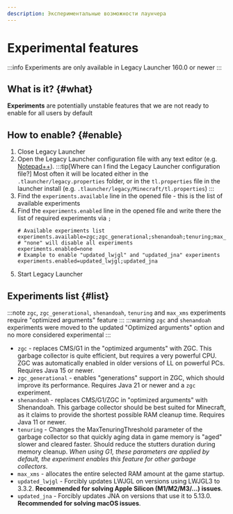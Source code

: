 ```yaml
---
description: Экспериментальные возможности лаунчера
---
```

# Experimental features
:::info
Experiments are only available in Legacy Launcher 160.0 or newer
:::

## What is it? {#what}
**Experiments** are potentially unstable features that we are not ready to enable for all users by default

## How to enable? {#enable}
1. Close Legacy Launcher
2. Open the Legacy Launcher configuration file with any text editor (e.g. [Notepad++](https://notepad-plus-plus.org/downloads/)).
    :::tip[Where can I find the Legacy Launcher configuration file?]
    Most often it will be located either in the `.tlauncher/legacy.properties` folder, or in the `tl.properties` file in the launcher install (e.g. `.tlauncher/legacy/Minecraft/tl.properties`)
    :::
3. Find the `experiments.available` line in the opened file - this is the list of available experiments
4. Find the `experiments.enabled` line in the opened file and write there the list of required experiments via `;`
    ```properties title="legacy.properties"
    # Available experiments list
    experiments.available=zgc;zgc_generational;shenandoah;tenuring;max_xms;updated_lwjgl;updated_jna
    # "none" will disable all experiments
    experiments.enabled=none
    # Example to enable "updated_lwjgl" and "updated_jna" experiments
    experiments.enabled=updated_lwjgl;updated_jna
    ```
5. Start Legacy Launcher

## Experiments list {#list}
:::note
`zgc`, `zgc_generational`, `shenandoah`, `tenuring` and `max_xms` experiments require "optimized arguments" feature
:::
:::warning
`zgc` and `shenandoah` experiments were moved to the updated "Optimized arguments" option and no more considered experimental
:::
* `zgc` - replaces CMS/G1 in the "optimized arguments" with ZGC. This garbage collector is quite efficient, but requires a very powerful CPU. ZGC was automatically enabled in older versions of LL on powerful PCs. Requires Java 15 or newer.
* `zgc_generational` - enables "generations" support in ZGC, which should improve its performance. Requires Java 21 or newer and a `zgc` experiment.
* `shenandoah` - replaces CMS/G1/ZGC in "optimized arguments" with Shenandoah. This garbage collector should be best suited for Minecraft, as it claims to provide the shortest possible RAM cleanup time. Requires Java 11 or newer.
* `tenuring` - Changes the MaxTenuringThreshold parameter of the garbage collector so that quickly aging data in game memory is "aged" slower and cleared faster. Should reduce the stutters duration during memory cleanup. *When using G1, these parameters are applied by default, the experiment enables this feature for other garbage collectors*.
* `max_xms` - allocates the entire selected RAM amount at the game startup.
* `updated_lwjgl` - Forcibly updates LWJGL on versions using LWJGL3 to 3.3.2. **Recommended for solving Apple Silicon (M1/M2/M3/...) issues**.
* `updated_jna` - Forcibly updates JNA on versions that use it to 5.13.0. **Recommended for solving macOS issues**.
